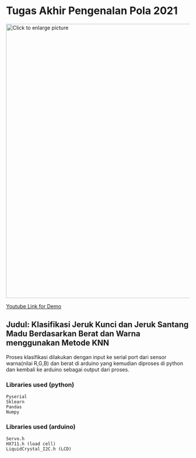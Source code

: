 # Tugas Akhir Pengenalan Pola 2021

<a href="https://drive.google.com/uc?export=view&id=1cgDqq8PABAwJ-Cv_ieGbjttYfF8TQkfo"><img src="https://drive.google.com/uc?export=view&id=1cgDqq8PABAwJ-Cv_ieGbjttYfF8TQkfo" style="width: 750px; max-width: 100%; height: auto" title="Click to enlarge picture" />

[Youtube Link for Demo](https://www.youtube.com/watch?v=p0su3leJ0DI)

## Judul: Klasifikasi Jeruk Kunci dan Jeruk Santang Madu Berdasarkan Berat dan Warna menggunakan Metode KNN
Proses klasifikasi dilakukan dengan input ke serial port dari sensor warna(nilai R,G,B) dan berat di arduino yang kemudian diproses di python dan kembali ke arduino sebagai output dari proses.
### Libraries used (python)
```
Pyserial
Sklearn
Pandas
Numpy
``` 
### Libraries used (arduino)
```
Servo.h
HX711.h (load cell)
LiquidCrystal_I2C.h (LCD)
``` 
